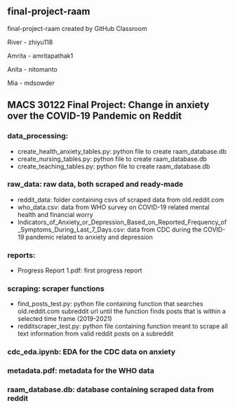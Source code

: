 ## final-project-raam ##
final-project-raam created by GitHub Classroom

River - zhiyu118

Amrita - amritapathak1

Anita - nitomanto

Mia - mdsowder

## MACS 30122 Final Project: Change in anxiety over the COVID-19 Pandemic on Reddit ##

### data_processing: ### 
 - create_health_anxiety_tables.py: python file to create raam_database.db
 - create_nursing_tables.py: python file to create raam_database.db
 - create_teaching_tables.py: python file to create raam_database.db

### raw_data: raw data, both scraped and ready-made ###
 - reddit_data: folder containing csvs of scraped data from old.reddit.com
 - who_data.csv: data from WHO survey on COVID-19 related mental health and financial worry
 - Indicators_of_Anxiety_or_Depression_Based_on_Reported_Frequency_of_Symptoms_During_Last_7_Days.csv: data from CDC during the COVID-19 pandemic related to anxiety and depression

### reports: ###
 - Progress Report 1.pdf: first progress report

### scraping: scraper functions ###
 - find_posts_test.py: python file containing function that searches old.reddit.com subreddit url until the function finds posts that is within a selected time frame (2019-2021)
 - redditscraper_test.py: python file containing function meant to scrape all text information from valid reddit posts on a subreddit

### cdc_eda.ipynb: EDA for the CDC data on anxiety

### metadata.pdf: metadata for the WHO data

### raam_database.db: database containing scraped data from reddit

